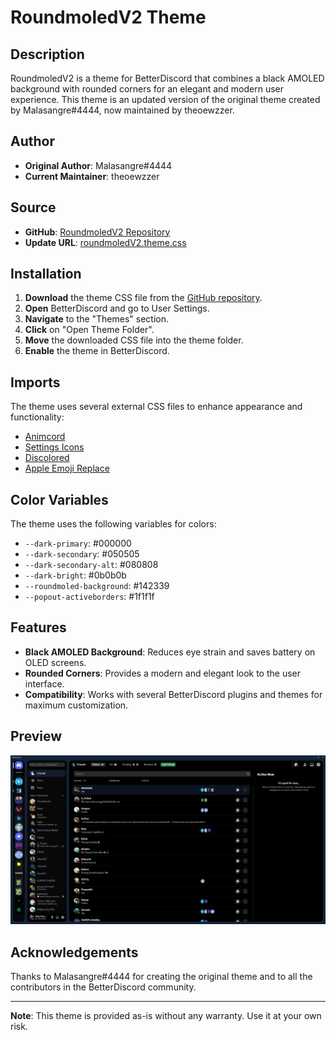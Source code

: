 # RoundmoledV2 Theme

## Description

RoundmoledV2 is a theme for BetterDiscord that combines a black AMOLED background with rounded corners for an elegant and modern user experience. This theme is an updated version of the original theme created by Malasangre#4444, now maintained by theoewzzer.

## Author

- **Original Author**: Malasangre#4444
- **Current Maintainer**: theoewzzer

## Source

- **GitHub**: [RoundmoledV2 Repository](https://github.com/TheoEwzZer/RoundmoledV2)
- **Update URL**: [roundmoledV2.theme.css](https://raw.githubusercontent.com/TheoEwzZer/RoundmoledV2/main/roundmoledV2.theme.css)

## Installation

1. **Download** the theme CSS file from the [GitHub repository](https://github.com/TheoEwzZer/RoundmoledV2).
2. **Open** BetterDiscord and go to User Settings.
3. **Navigate** to the "Themes" section.
4. **Click** on "Open Theme Folder".
5. **Move** the downloaded CSS file into the theme folder.
6. **Enable** the theme in BetterDiscord.

## Imports

The theme uses several external CSS files to enhance appearance and functionality:

- [Animcord](https://tiredmala.github.io/animcord/animcordmain.css)
- [Settings Icons](https://mwittrien.github.io/BetterDiscordAddons/Themes/_res/SettingsIcons.css)
- [Discolored](https://nyri4.github.io/Discolored/main.css)
- [Apple Emoji Replace](https://mwittrien.github.io/BetterDiscordAddons/Themes/EmojiReplace/base/Apple.css)

## Color Variables

The theme uses the following variables for colors:

- `--dark-primary`: #000000
- `--dark-secondary`: #050505
- `--dark-secondary-alt`: #080808
- `--dark-bright`: #0b0b0b
- `--roundmoled-background`: #142339
- `--popout-activeborders`: #1f1f1f

## Features

- **Black AMOLED Background**: Reduces eye strain and saves battery on OLED screens.
- **Rounded Corners**: Provides a modern and elegant look to the user interface.
- **Compatibility**: Works with several BetterDiscord plugins and themes for maximum customization.

## Preview

![Theme Preview](preview.png)

## Acknowledgements

Thanks to Malasangre#4444 for creating the original theme and to all the contributors in the BetterDiscord community.

---

**Note**: This theme is provided as-is without any warranty. Use it at your own risk.
